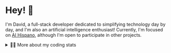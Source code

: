 # Hey! 👋

I'm David, a full-stack developer dedicated to simplifying technology day by day, and I'm also an artificial intelligence enthusiast!
Currently, I'm focused on [AI Hispano](https://github.com/iahispano), although I'm open to participate in other projects.


<details>
<summary>🧑‍💻 More about my coding stats</summary>
<br />

![Top Langs](https://github-readme-stats.vercel.app/api/top-langs/?username=bygimenez&layout=compact)

![Github stats](https://github-readme-stats.vercel.app/api?username=bygimenez&count_private=true&show_icons=true&theme=onedark)

</details>
